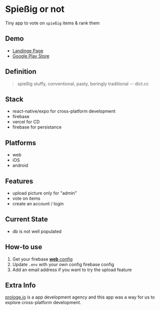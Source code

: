 # Spießig or not

Tiny app to vote on `spießig` items & rank them


## Demo
* [Landinge Page](https://web.spiessigornot.com)
* [Google Play Store](https://play.google.com/store/apps/details?id=com.prologe.spiessigornot)

## Definition

> spießig
> stuffy, conventional, pasty, boringly traditional -- dict.cc


## Stack

* react-native/expo for cross-platform development
* firebase
* vercel for CD
* firebase for persistance

## Platforms

* web
* iOS
* android


## Features

* upload picture only for "admin"
* vote on items
* create an account / login


## Current State

* db is not well populated


## How-to use

1. Get your firebase [**web** config](https://support.google.com/firebase/answer/7015592?hl=en)
2. Update `.env` with your own config firebase config
3. Add an email address if you want to try the upload feature


## Extra Info

[prologe.io](https://prologe.io) is a app development agency and this app was a way for us to explore cross-platform development.